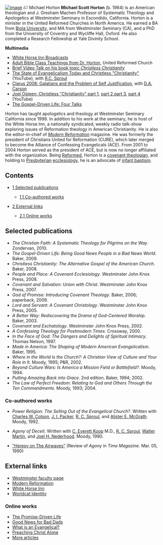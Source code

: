 [![image](images/thumb/0/0b/Horton.jpg/180px-Horton.jpg)](http://www.theopedia.com/File:Horton.jpg)
[![image](data:image/png;base64,iVBORw0KGgoAAAANSUhEUgAAAA8AAAALCAAAAACFLIiAAAAAAnRSTlMA/1uRIrUAAABPSURBVAjXY/j///+5vXDwjAHIr26ZAgXZe8H8a/+hoIcw/9nevdVL9+79DuPvzQYZFPUezu8BMZLXgkExnD8HAu6hqv//n+HZVjD4DuUDAKlChD3fj6aPAAAAAElFTkSuQmCC)](http://www.theopedia.com/File:Horton.jpg "Enlarge")
Michael Horton
**Michael Scott Horton** (b. 1964) is an American theologian and J.
Gresham Machen Professor of Systematic Theology and Apologetics at
Westminster Seminary in Escondido, California. Horton is a minister
in the United Reformed Churches in North America. He earned a BA
from [Biola University](Biola_University "Biola University"), and
MA from Westminster Seminary (CA), and a PhD from the University of
Coventry and Wycliffe Hall, Oxford. He also completed a Research
Fellowship at Yale Divinity School.

**Multimedia**

-   [White Horse Inn Broadcasts](http://www.oneplace.com/ministries/the_white_horse_inn/)
-   [Adult Bible Class Teachings from Dr. Horton](http://christurc.org/catechism_horton.html),
    United Reformed Church
-   [Brief Video Talk on his book topic *Christless Christianity*](http://www.youtube.com/user/whitehorse1990)
-   [The State of Evangelicalism Today and Christless "Christianity"](http://www.youtube.com/watch?v=ZMOJGmMGj2E)
    (YouTube), with [R.C. Sproul](R.C._Sproul "R.C. Sproul")
-   [Clarus 2008: Galatians and the Problem of Self Justification](http://www.desertspringschurch.org/clarus/past_conferences/),
    with [D.A. Carson](D.A._Carson "D.A. Carson")
-   [Joel Osteen: Christless "Christianity" part 1](http://www.youtube.com/watch?v=sHglKISyaKs),
    [part 2](http://www.youtube.com/watch?v=iAELOiMjDMg&NR=1),[part 3](http://www.youtube.com/watch?v=ASSGPBwHJsc&feature=channel_page),
    [part 4](http://www.youtube.com/watch?v=xhxhxN3EC6A&feature=channel_page)
    (YouTube)
-   [The Gospel-Driven Life: Four Talks](http://theologica.blogspot.com/2009/05/horton-gospel-driven-life.html)

Horton has taught apologetics and theology at Westminster Seminary
California since 1998. In addition to his work at the seminary, he
is host of the White Horse Inn, a nationally syndicated, weekly
radio talk-show exploring issues of Reformation theology in
American Christianity. He is also the editor-in-chief of
*[Modern Reformation](Modern_Reformation "Modern Reformation")*
magazine. He was formerly the president of Christians United for
Reformation (CURE), which later merged to become the Alliance of
Confessing Evangelicals (ACE). From 2001 to 2004 Horton served as
the president of ACE, but is now no longer affiliated with the
organization. Being [Reformed](Reformed "Reformed"), Horton is a
[covenant theologian](Covenant_theology "Covenant theology"), and
holding to [Presbyterian](Presbyterian "Presbyterian")
[ecclesiology](Ecclesiology "Ecclesiology"), he is an advocate of
[infant baptism](Infant_baptism "Infant baptism").

## Contents

-   [1 Selected publications](#Selected_publications)
    -   [1.1 Co-authored works](#Co-authored_works)

-   [2 External links](#External_links)
    -   [2.1 Online works](#Online_works)


## Selected publications

-   *The Christian Faith: A Systematic Theology for Pilgrims on the Way*.
    Zondervan, 2010.
-   *The Gospel-Driven Life: Being Good News People in a Bad News World*.
    Baker, 2009.
-   *Christless Christianity: The Alternative Gospel of the American Church*.
    Baker, 2008.
-   *People and Place: A Covenant Ecclesiology*. Westminster John
    Knox Press, 2008.
-   *Covenant and Salvation: Union with Christ*. Westminster John
    Knox Press, 2007.
-   *God of Promise: Introducing Covenant Theology*. Baker, 2006;
    paperback, 2009.
-   *Lord and Servant: A Covenant Christology*. Westminster John
    Knox Press, 2005.
-   *A Better Way: Rediscovering the Drama of God-Centered Worship*.
    Baker, 2003.
-   *Covenant and Eschatology*. Westminster John Knox Press, 2002.
-   *A Confessing Theology for Postmodern Times*. Crossway, 2000.
-   *In the Face of God: The Dangers and Delights of Spiritual Intimacy*.
    Thomas Nelson, 1997.
-   *Made in America: The Shaping of Modern American Evangelicalism*.
    Baker, 1995.
-   *Where in the World Is the Church?: A Christian View of Culture and Your Role in It*.
    Moody, 1995; P&R, 2002.
-   *Beyond Culture Wars: Is America a Mission Field or Battlefield?*.
    Moody, 1994.
-   *Putting Amazing Back into Grace*. 2nd edition. Baker, 1994;
    2002.
-   *The Law of Perfect Freedom: Relating to God and Others Through the Ten Commandments*.
    Moody, 1993; 2004.

### Co-authored works

-   *Power Religion: The Selling Out of the Evangelical Church?*.
    Written with
    [Charles W. Colson](index.php?title=Charles_W._Colson&action=edit&redlink=1 "Charles W. Colson (page does not exist)"),
    [J. I. Packer](J._I._Packer "J. I. Packer"),
    [R. C. Sproul](R._C._Sproul "R. C. Sproul"), and
    [Alister E. McGrath](Alister_E._McGrath "Alister E. McGrath").
    Moody, 1992.
-   *Agony of Deceit*. Written with
    [C. Everett Koop](index.php?title=C._Everett_Koop&action=edit&redlink=1 "C. Everett Koop (page does not exist)")
    M.D., [R. C. Sproul](R._C._Sproul "R. C. Sproul"),
    [Walter Martin](Walter_Martin "Walter Martin"), and
    [Joel H. Nederhood](index.php?title=Joel_H._Nederhood&action=edit&redlink=1 "Joel H. Nederhood (page does not exist)").
    Moody, 1990.

-   ["Heresy on The Airwaves"](http://www.time.com/time/magazine/article/0,9171,969527-1,00.html)
    (Review of *Agony* in *Time Magazine*. Mar. 05, 1990)

## External links

-   [Westminster faculty page](http://www.wscal.edu/faculty/bios/horton.php)
-   [Modern Reformation](http://www.modernreformation.org/)
-   [White Horse Inn](http://www.whitehorseinn.org/)
-   [Worldcat Identity](http://www.worldcat.org/identities/lccn-n85-334803)

### Online works

-   [The Promise-Driven Life](http://www.modernreformation.org/default.php?page=articledisplay&var1=ArtRead&var2=111&var3=main)
-   [Good News for Bad Dads](http://www.modernreformation.org/default.php?page=articledisplay&var1=ArtRead&var2=193&var3=authorbio&var4=AutRes&var5=1)
-   [What is an Evangelical?](http://www.geocities.com/Heartland/9170/HORTON2.HTM)
-   [Preaching Christ Alone](http://www.monergism.com/thethreshold/articles/onsite/preachChristalone.html)
-   [More articles](http://www.monergism.com/thethreshold/articles/bio/michaelhorton.html)



